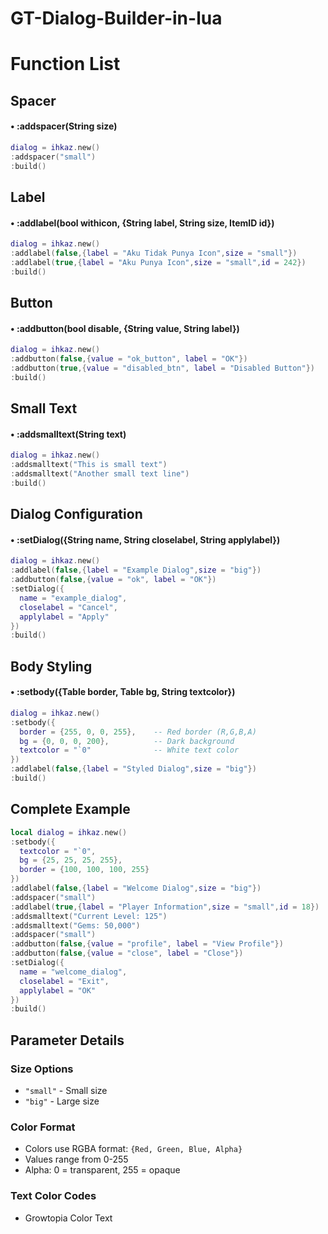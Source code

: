 # GT-Dialog-Builder-in-lua

# Function List

## Spacer
#### • :addspacer(String size)
```lua
dialog = ihkaz.new()
:addspacer("small")
:build()
```

## Label
#### • :addlabel(bool withicon, {String label, String size, ItemID id})
```lua
dialog = ihkaz.new()
:addlabel(false,{label = "Aku Tidak Punya Icon",size = "small"})
:addlabel(true,{label = "Aku Punya Icon",size = "small",id = 242})
:build()
```

## Button
#### • :addbutton(bool disable, {String value, String label})
```lua
dialog = ihkaz.new()
:addbutton(false,{value = "ok_button", label = "OK"})
:addbutton(true,{value = "disabled_btn", label = "Disabled Button"})
:build()
```

## Small Text
#### • :addsmalltext(String text)
```lua
dialog = ihkaz.new()
:addsmalltext("This is small text")
:addsmalltext("Another small text line")
:build()
```

## Dialog Configuration
#### • :setDialog({String name, String closelabel, String applylabel})
```lua
dialog = ihkaz.new()
:addlabel(false,{label = "Example Dialog",size = "big"})
:addbutton(false,{value = "ok", label = "OK"})
:setDialog({
  name = "example_dialog",
  closelabel = "Cancel", 
  applylabel = "Apply"
})
:build()
```

## Body Styling
#### • :setbody({Table border, Table bg, String textcolor})
```lua
dialog = ihkaz.new()
:setbody({
  border = {255, 0, 0, 255},    -- Red border (R,G,B,A)
  bg = {0, 0, 0, 200},          -- Dark background
  textcolor = "`0"              -- White text color
})
:addlabel(false,{label = "Styled Dialog",size = "big"})
:build()
```

## Complete Example
```lua
local dialog = ihkaz.new()
:setbody({
  textcolor = "`0",
  bg = {25, 25, 25, 255},
  border = {100, 100, 100, 255}
})
:addlabel(false,{label = "Welcome Dialog",size = "big"})
:addspacer("small")
:addlabel(true,{label = "Player Information",size = "small",id = 18})
:addsmalltext("Current Level: 125")
:addsmalltext("Gems: 50,000")
:addspacer("small")
:addbutton(false,{value = "profile", label = "View Profile"})
:addbutton(false,{value = "close", label = "Close"})
:setDialog({
  name = "welcome_dialog",
  closelabel = "Exit",
  applylabel = "OK"
})
:build()
```

## Parameter Details

### Size Options
- `"small"` - Small size
- `"big"` - Large size

### Color Format
- Colors use RGBA format: `{Red, Green, Blue, Alpha}`
- Values range from 0-255
- Alpha: 0 = transparent, 255 = opaque

### Text Color Codes
- Growtopia Color Text